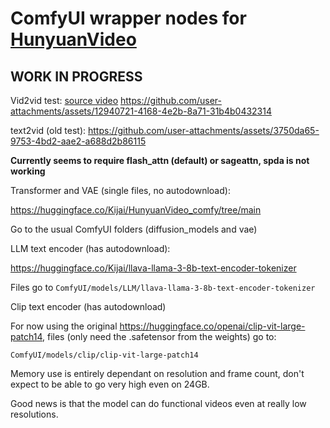 # ComfyUI wrapper nodes for [HunyuanVideo](https://github.com/Tencent/HunyuanVideo)

## WORK IN PROGRESS

Vid2vid test:
[source video](https://www.pexels.com/video/a-4x4-vehicle-speeding-on-a-dirt-road-during-a-competition-15604814/)
https://github.com/user-attachments/assets/12940721-4168-4e2b-8a71-31b4b0432314


text2vid (old test):
https://github.com/user-attachments/assets/3750da65-9753-4bd2-aae2-a688d2b86115


**Currently seems to require flash_attn (default) or sageattn, spda is not working**

Transformer and VAE (single files, no autodownload):

https://huggingface.co/Kijai/HunyuanVideo_comfy/tree/main

Go to the usual ComfyUI folders (diffusion_models and vae)

LLM text encoder (has autodownload):

https://huggingface.co/Kijai/llava-llama-3-8b-text-encoder-tokenizer

Files go to `ComfyUI/models/LLM/llava-llama-3-8b-text-encoder-tokenizer`

Clip text encoder (has autodownload)

For now using the original https://huggingface.co/openai/clip-vit-large-patch14, files (only need the .safetensor from the weights) go to:

`ComfyUI/models/clip/clip-vit-large-patch14`

Memory use is entirely dependant on resolution and frame count, don't expect to be able to go very high even on 24GB. 

Good news is that the model can do functional videos even at really low resolutions.
